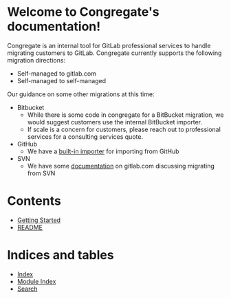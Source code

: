 # Welcome to Congregate's documentation\!

Congregate is an internal tool for GitLab professional services to handle migrating customers to GitLab. Congregate currently supports the following migration directions:

* Self-managed to gitlab.com
* Self-managed to self-managed

Our guidance on some other migrations at this time:

* Bitbucket
  * While there is some code in congregate for a BitBucket migration, we would suggest customers use the internal BitBucket importer. 
  * If scale is a concern for customers, please reach out to professional services for a consulting services quote.
* GitHub
  * We have a [built-in importer](https://docs.gitlab.com/ee/user/project/import/github.html) for importing from GitHub
* SVN
  * We have some [documentation](https://docs.gitlab.com/ee/user/project/import/svn.html) on gitlab.com discussing migrating from SVN


# Contents

* [Getting Started](static_docs/setup.md)
* [README](static_docs/readme.md)

# Indices and tables

  - [Index](genindex)
  - [Module Index](modindex)
  - [Search](search)

